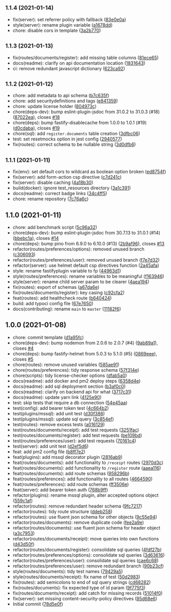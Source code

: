 ## <small>1.1.4 (2021-01-14)</small>

-   fix(server): set referrer policy with fallback ([83e0e0a](https://github.com/Fdawgs/ydh-app-api/commit/83e0e0a))
-   style(server): rename plugin variable ([a1678dd](https://github.com/Fdawgs/ydh-app-api/commit/a1678dd))
-   chore: disable cors in template ([3a2b770](https://github.com/Fdawgs/ydh-app-api/commit/3a2b770))

## <small>1.1.3 (2021-01-13)</small>

-   fix(routes/documents/register): add missing table columns ([81ece65](https://github.com/Fdawgs/ydh-app-api/commit/81ece65))
-   docs(readme): clarify on api documentation location ([1831643](https://github.com/Fdawgs/ydh-app-api/commit/1831643))
-   ci: remove redundant javascript dictionary ([623ca92](https://github.com/Fdawgs/ydh-app-api/commit/623ca92))

## <small>1.1.2 (2021-01-12)</small>

-   chore: add metadata to api schema ([b7c635f](https://github.com/Fdawgs/ydh-app-api/commit/b7c635f))
-   chore: add securitydefinitions and tags ([e841359](https://github.com/Fdawgs/ydh-app-api/commit/e841359))
-   chore: update license holder ([804973c](https://github.com/Fdawgs/ydh-app-api/commit/804973c))
-   chore(deps-dev): bump eslint-plugin-jsdoc from 31.0.2 to 31.0.3 (#18) ([87022ea](https://github.com/Fdawgs/ydh-app-api/commit/87022ea)), closes [#18](https://github.com/Fdawgs/ydh-app-api/issues/18)
-   chore(deps): bump fastify-disablecache from 1.0.0 to 1.0.1 (#19) ([d0cdaba](https://github.com/Fdawgs/ydh-app-api/commit/d0cdaba)), closes [#19](https://github.com/Fdawgs/ydh-app-api/issues/19)
-   chore(sql): add `register.documents` table creation ([3dfbc06](https://github.com/Fdawgs/ydh-app-api/commit/3dfbc06))
-   test: set resetmocks option in jest config ([2940577](https://github.com/Fdawgs/ydh-app-api/commit/2940577))
-   fix(routes): correct schema to be nullable string ([3d0dfb6](https://github.com/Fdawgs/ydh-app-api/commit/3d0dfb6))

## <small>1.1.1 (2021-01-11)</small>

-   fix(env): set default cors to wildcard as boolean option broken ([ed8754f](https://github.com/Fdawgs/ydh-app-api/commit/ed8754f))
-   fix(server): add form-action csp directive ([c7d241c](https://github.com/Fdawgs/ydh-app-api/commit/c7d241c))
-   fix(server): disable caching ([4a18b30](https://github.com/Fdawgs/ydh-app-api/commit/4a18b30))
-   build(docker): ignore test_resources directory ([3a1c391](https://github.com/Fdawgs/ydh-app-api/commit/3a1c391))
-   docs(readme): correct badge links ([34c4ff5](https://github.com/Fdawgs/ydh-app-api/commit/34c4ff5))
-   chore: rename repository ([7c76a6c](https://github.com/Fdawgs/ydh-app-api/commit/7c76a6c))

## 1.1.0 (2021-01-11)

-   chore: add benchmark script ([5c96a32](https://github.com/Fdawgs/ydh-app-api/commit/5c96a32))
-   chore(deps-dev): bump eslint-plugin-jsdoc from 30.7.13 to 31.0.1 (#14) ([bbebc1a](https://github.com/Fdawgs/ydh-app-api/commit/bbebc1a)), closes [#14](https://github.com/Fdawgs/ydh-app-api/issues/14)
-   chore(deps): bump pino from 6.9.0 to 6.10.0 (#13) ([2b9af96](https://github.com/Fdawgs/ydh-app-api/commit/2b9af96)), closes [#13](https://github.com/Fdawgs/ydh-app-api/issues/13)
-   refactor(routes/preferences/options): removed unused branch ([c306093](https://github.com/Fdawgs/ydh-app-api/commit/c306093))
-   refactor(routes/preferences/user): removed unused branch ([f7e7d32](https://github.com/Fdawgs/ydh-app-api/commit/f7e7d32))
-   refactor(server): use helmet default csp directives function ([2a45afa](https://github.com/Fdawgs/ydh-app-api/commit/2a45afa))
-   style: rename fastifyplugin variable to fp ([44963d1](https://github.com/Fdawgs/ydh-app-api/commit/44963d1))
-   style(routes/preferences): rename variables to be meaningful ([f163946](https://github.com/Fdawgs/ydh-app-api/commit/f163946))
-   style(server): rename child server param to be clearer ([4aea194](https://github.com/Fdawgs/ydh-app-api/commit/4aea194))
-   fix(routes): export of schemas ([a67da6e](https://github.com/Fdawgs/ydh-app-api/commit/a67da6e))
-   fix(routes/documents/register): key casing ([c92cfa2](https://github.com/Fdawgs/ydh-app-api/commit/c92cfa2))
-   feat(routes): add healthcheck route ([b640424](https://github.com/Fdawgs/ydh-app-api/commit/b640424))
-   build: add typoci config file ([67e7650](https://github.com/Fdawgs/ydh-app-api/commit/67e7650))
-   docs(contributing): rename `main` to `master` ([11182f6](https://github.com/Fdawgs/ydh-app-api/commit/11182f6))

## 1.0.0 (2021-01-08)

-   chore: commit template ([d1a95fc](https://github.com/Fdawgs/ydh-app-api/commit/d1a95fc))
-   chore(deps-dev): bump nodemon from 2.0.6 to 2.0.7 (#4) ([9ab89a1](https://github.com/Fdawgs/ydh-app-api/commit/9ab89a1)), closes [#4](https://github.com/Fdawgs/ydh-app-api/issues/4)
-   chore(deps): bump fastify-helmet from 5.0.3 to 5.1.0 (#5) ([0869eee](https://github.com/Fdawgs/ydh-app-api/commit/0869eee)), closes [#5](https://github.com/Fdawgs/ydh-app-api/issues/5)
-   chore(routes): remove unused variables ([585ae91](https://github.com/Fdawgs/ydh-app-api/commit/585ae91))
-   chore(routes/preferences): tidy response schema ([57f314e](https://github.com/Fdawgs/ydh-app-api/commit/57f314e))
-   chore(scripts): tidy license-checker options ([dfab5a0](https://github.com/Fdawgs/ydh-app-api/commit/dfab5a0))
-   docs(readme): add docker and pm2 deploy steps ([6358d4e](https://github.com/Fdawgs/ydh-app-api/commit/6358d4e))
-   docs(readme): add sql deployment section ([b3af0c0](https://github.com/Fdawgs/ydh-app-api/commit/b3af0c0))
-   docs(readme): clarify on backend api for what ([3717c31](https://github.com/Fdawgs/ydh-app-api/commit/3717c31))
-   docs(readme): update yarn link ([4125e90](https://github.com/Fdawgs/ydh-app-api/commit/4125e90))
-   test: skip tests that require a db connection ([54e45aa](https://github.com/Fdawgs/ydh-app-api/commit/54e45aa))
-   test(config): add bearer token test ([4c664b2](https://github.com/Fdawgs/ydh-app-api/commit/4c664b2))
-   test(plugins/mssql): add unit test ([d30f386](https://github.com/Fdawgs/ydh-app-api/commit/d30f386))
-   test(plugins/mssql): update sql query ([3c854ef](https://github.com/Fdawgs/ydh-app-api/commit/3c854ef))
-   test(routes): remove excess tests ([a016129](https://github.com/Fdawgs/ydh-app-api/commit/a016129))
-   test(routes/documents/receipt): add test requests ([3251fac](https://github.com/Fdawgs/ydh-app-api/commit/3251fac))
-   test(routes/documents/register): add test requests ([be109bd](https://github.com/Fdawgs/ydh-app-api/commit/be109bd))
-   test(routes/preferences/user): add test requests ([70161c4](https://github.com/Fdawgs/ydh-app-api/commit/70161c4))
-   test(server): add unit test ([d2ef5d6](https://github.com/Fdawgs/ydh-app-api/commit/d2ef5d6))
-   feat: add pm2 config file ([b8ff7e2](https://github.com/Fdawgs/ydh-app-api/commit/b8ff7e2))
-   feat(plugins): add mssql decorator plugin ([2816ab9](https://github.com/Fdawgs/ydh-app-api/commit/2816ab9))
-   feat(routes/documents): add functionality to `/receipt` routes ([2970d3c](https://github.com/Fdawgs/ydh-app-api/commit/2970d3c))
-   feat(routes/documents): add functionality to `/register` route ([aaea116](https://github.com/Fdawgs/ydh-app-api/commit/aaea116))
-   feat(routes/documents): add route schemas ([958296b](https://github.com/Fdawgs/ydh-app-api/commit/958296b))
-   feat(routes/preferences): add functionality to all routes ([4664590](https://github.com/Fdawgs/ydh-app-api/commit/4664590))
-   feat(routes/preferences): add route schemas ([ff3506e](https://github.com/Fdawgs/ydh-app-api/commit/ff3506e))
-   feat(server): add bearer token auth ([768b9ff](https://github.com/Fdawgs/ydh-app-api/commit/768b9ff))
-   refactor(plugins): rename mssql plugin, alter accepted options object ([559c1af](https://github.com/Fdawgs/ydh-app-api/commit/559c1af))
-   refactor(routes): remove redundant header schema ([9fc7217](https://github.com/Fdawgs/ydh-app-api/commit/9fc7217))
-   refactor(routes): tidy route structure ([ddeb258](https://github.com/Fdawgs/ydh-app-api/commit/ddeb258))
-   refactor(routes): use fluent json schema for other objects ([9c55e94](https://github.com/Fdawgs/ydh-app-api/commit/9c55e94))
-   refactor(routes/documents): remove duplicate code ([fee2a9e](https://github.com/Fdawgs/ydh-app-api/commit/fee2a9e))
-   refactor(routes/documents): use fluent json schema for header object ([a3c7953](https://github.com/Fdawgs/ydh-app-api/commit/a3c7953))
-   refactor(routes/documents/receipt): move queries into own functions ([d43d50f](https://github.com/Fdawgs/ydh-app-api/commit/d43d50f))
-   refactor(routes/documents/register): consolidate sql queries ([4fdf27b](https://github.com/Fdawgs/ydh-app-api/commit/4fdf27b))
-   refactor(routes/preferences/options): consolidate sql queries ([3d63616](https://github.com/Fdawgs/ydh-app-api/commit/3d63616))
-   refactor(routes/preferences/user): consolidate sql queries ([cae6c68](https://github.com/Fdawgs/ydh-app-api/commit/cae6c68))
-   refactor(routes/preferences/user): remove redundant branch ([90b23cf](https://github.com/Fdawgs/ydh-app-api/commit/90b23cf))
-   style(routes/documents): tidy test names ([79429a5](https://github.com/Fdawgs/ydh-app-api/commit/79429a5))
-   style(routes/documents/receipt): fix name of test ([50d2983](https://github.com/Fdawgs/ydh-app-api/commit/50d2983))
-   fix(routes): add semicolons to end of sql query strings ([cd68282](https://github.com/Fdawgs/ydh-app-api/commit/cd68282))
-   fix(routes/documents): fix expected type of id param ([9f775f3](https://github.com/Fdawgs/ydh-app-api/commit/9f775f3))
-   fix(routes/documents/receipt): add catch for missing records ([51014f0](https://github.com/Fdawgs/ydh-app-api/commit/51014f0))
-   fix(server): set missing content-security-policy directives ([85d68e6](https://github.com/Fdawgs/ydh-app-api/commit/85d68e6))
-   Initial commit ([78d5e0f](https://github.com/Fdawgs/ydh-app-api/commit/78d5e0f))
